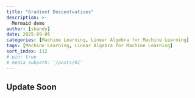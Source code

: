 ```yaml
---
title: "Gradient Descentvatives"
description: >-
  Mermaid demo
author: [shandy]
date: 2025-09-05
categories: [Machine Learning, Linear Algebra for Machine Learning]
tags: [Machine Learning, Linear Algebra for Machine Learning]
sort_index: 112
# pin: true
# media_subpath: '/posts/01'
---
```


## Update Soon
